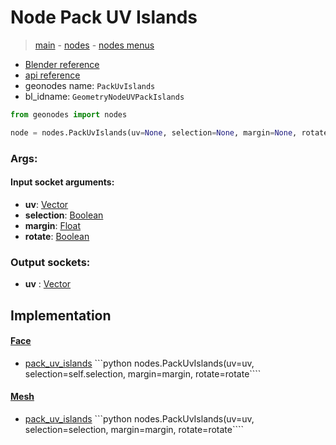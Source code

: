 # Node Pack UV Islands

> [main](../structure.md) - [nodes](nodes.md) - [nodes menus](nodes_menus.md)

- [Blender reference](https://docs.blender.org/manual/en/latest/modeling/geometry_nodes/uv/pack_uv_islands.html)
- [api reference](https://docs.blender.org/api/current/bpy.types.GeometryNodeUVPackIslands.html)
- geonodes name: `PackUvIslands`
- bl_idname: `GeometryNodeUVPackIslands`

```python
from geonodes import nodes

node = nodes.PackUvIslands(uv=None, selection=None, margin=None, rotate=None)
```

### Args:

#### Input socket arguments:

- **uv**: [Vector](Vector.md)
- **selection**: [Boolean](Boolean.md)
- **margin**: [Float](Float.md)
- **rotate**: [Boolean](Boolean.md)

### Output sockets:

- **uv** : [Vector](Vector.md)

## Implementation

#### [Face](Face.md)

 - [pack_uv_islands](Face.md#pack_uv_islands) ```python nodes.PackUvIslands(uv=uv, selection=self.selection, margin=margin, rotate=rotate````
#### [Mesh](Mesh.md)

 - [pack_uv_islands](Mesh.md#pack_uv_islands) ```python nodes.PackUvIslands(uv=uv, selection=selection, margin=margin, rotate=rotate````
